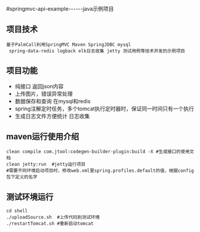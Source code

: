 #springmvc-api-example------java示例项目
## 项目技术
    基于PalmCall利用SpringMVC Maven SpringJDBC mysql
     spring-data-redis logback elk日志收集 jetty 测试用例等技术开发的示例项目

## 项目功能
- 纯接口 返回json内容
- 上传图片，错误异常处理
- 数据保存和查询 在mysql和redis
- spring注解定时任务，多个tomcat执行定时器时，保证同一时间只有一个执行
- 生成日志文件方便统计 日志收集

## maven运行使用介绍
```
clean compile com.jtool:codegen-builder-plugin:build -X #生成接口的使用文档
clean jetty:run  #jetty运行项目
#需要不同环境启动项目时，修改web.xml里spring.profiles.default的值，根据config包下定义的名字
```

## 测试环境运行
```
cd shell
./uploadSource.sh  #上传代码到测试环境
./restartTomcat.sh #重新启动tomcat
```
